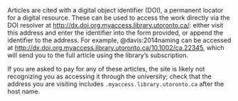 Articles are cited with a digital object identifier (DOI), a permanent locator for a digital resource. These can be used to access the work directly via the DOI resolver at <http://dx.doi.org.myaccess.library.utoronto.ca/>: either visit this address and enter the identifier into the form provided, or append the identifier to the address. For example, @davis:2014naming can be accessed at <http://dx.doi.org.myaccess.library.utoronto.ca/10.1002/ca.22345>, which will send you to the full article using the library’s subscription.

If you are asked to pay for any of these articles, the site is likely not recognizing you as accessing it through the university; check that the address you are visiting includes `.myaccess.library.utoronto.ca` after the host name.